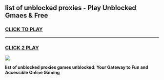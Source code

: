 
## list of unblocked proxies - Play Unblocked Gmaes & Free
<h3>
<a href="https://news.freeplayer.one?title=list_of_unblocked_proxies&ref=23F">CLICK TO PLAY</a></h3>
<hr>

<h3>
<a href="https://news.freeplayer.one?title=list_of_unblocked_proxies&ref=23F">CLICK 2 PLAY</a>
  
</h3>

<a href="https://news.freeplayer.one?title=list_of_unblocked_proxies&ref=23F/"><img src="https://clearcache.store/games.png"></a>


**list of unblocked proxies games unblocked: Your Gateway to Fun and Accessible Online Gaming**
